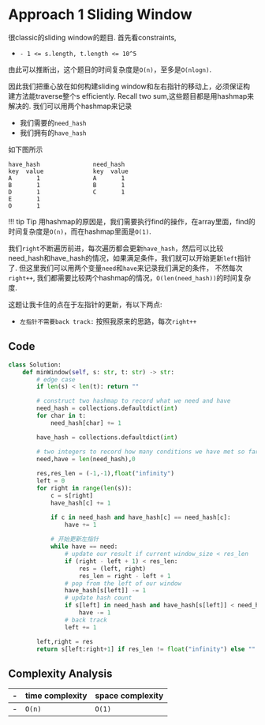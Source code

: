 # Approach 1 Sliding Window

很classic的sliding window的题目. 首先看constraints,
- `- 1 <= s.length, t.length <= 10^5`

由此可以推断出，这个题目的时间复杂度是`O(n)`，至多是`O(nlogn)`.

因此我们把重心放在如何构建sliding window和左右指针的移动上，必须保证构建方法能traverse整个s efficiently. Recall two sum,这些题目都是用hashmap来解决的. 我们可以用两个hashmap来记录
- 我们需要的`need_hash`
- 我们拥有的`have_hash`

如下图所示
```
have_hash               need_hash
key  value              key  value
A       1               A       1
B       1               B       1
D       1               C       1
E       1               
O       1
```
!!! tip Tip
    用hashmap的原因是，我们需要执行find的操作，在array里面，find的时间复杂度是`O(n)`，而在hashmap里面是`O(1)`.

我们`right`不断遍历前进，每次遍历都会更新`have_hash`，然后可以比较need_hash和have_hash的情况，如果满足条件，我们就可以开始更新`left`指针了. 但这里我们可以用两个变量`need`和`have`来记录我们满足的条件， 不然每次`right++`, 我们都需要比较两个hashmap的情况，`O(len(need_hash))`的时间复杂度. 


这题让我卡住的点在于左指针的更新，有以下两点:
- `左指针不需要back track:` 按照我原来的思路，每次`right++`



## Code

```python
class Solution:
    def minWindow(self, s: str, t: str) -> str:
        # edge case
        if len(s) < len(t): return ""

        # construct two hashmap to record what we need and have
        need_hash = collections.defaultdict(int)
        for char in t:
            need_hash[char] += 1

        have_hash = collections.defaultdict(int)

        # two integers to record how many conditions we have met so far
        need,have = len(need_hash),0
        
        res,res_len = (-1,-1),float("infinity")
        left = 0
        for right in range(len(s)):
            c = s[right]
            have_hash[c] += 1

            if c in need_hash and have_hash[c] == need_hash[c]:
                have += 1
            
            # 开始更新左指针
            while have == need:
                # update our result if current window_size < res_len
                if (right - left + 1) < res_len:
                    res = (left, right)
                    res_len = right - left + 1
                # pop from the left of our window
                have_hash[s[left]] -= 1
                # update hash count
                if s[left] in need_hash and have_hash[s[left]] < need_hash[s[left]]:
                    have -= 1
                # back track
                left += 1

        left,right = res
        return s[left:right+1] if res_len != float("infinity") else ""
```

## Complexity Analysis

|-|time complexity|space complexity|
|-|-|-|
|-|`O(n)`|`O(1)`|
